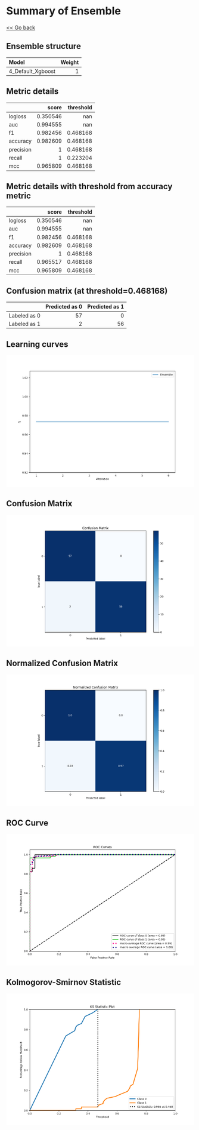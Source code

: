 # Summary of Ensemble

[<< Go back](../README.md)


## Ensemble structure
| Model             |   Weight |
|:------------------|---------:|
| 4_Default_Xgboost |        1 |

## Metric details
|           |    score |   threshold |
|:----------|---------:|------------:|
| logloss   | 0.350546 |  nan        |
| auc       | 0.994555 |  nan        |
| f1        | 0.982456 |    0.468168 |
| accuracy  | 0.982609 |    0.468168 |
| precision | 1        |    0.468168 |
| recall    | 1        |    0.223204 |
| mcc       | 0.965809 |    0.468168 |


## Metric details with threshold from accuracy metric
|           |    score |   threshold |
|:----------|---------:|------------:|
| logloss   | 0.350546 |  nan        |
| auc       | 0.994555 |  nan        |
| f1        | 0.982456 |    0.468168 |
| accuracy  | 0.982609 |    0.468168 |
| precision | 1        |    0.468168 |
| recall    | 0.965517 |    0.468168 |
| mcc       | 0.965809 |    0.468168 |


## Confusion matrix (at threshold=0.468168)
|              |   Predicted as 0 |   Predicted as 1 |
|:-------------|-----------------:|-----------------:|
| Labeled as 0 |               57 |                0 |
| Labeled as 1 |                2 |               56 |

## Learning curves
![Learning curves](learning_curves.png)
## Confusion Matrix

![Confusion Matrix](confusion_matrix.png)


## Normalized Confusion Matrix

![Normalized Confusion Matrix](confusion_matrix_normalized.png)


## ROC Curve

![ROC Curve](roc_curve.png)


## Kolmogorov-Smirnov Statistic

![Kolmogorov-Smirnov Statistic](ks_statistic.png)

